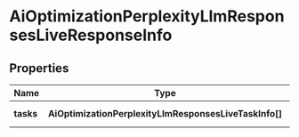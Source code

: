 # AiOptimizationPerplexityLlmResponsesLiveResponseInfo

## Properties

| Name | Type | Description | Notes |
|------------ | ------------- | ------------- | -------------|
**tasks** | **AiOptimizationPerplexityLlmResponsesLiveTaskInfo[]** | array of tasks |[optional]|